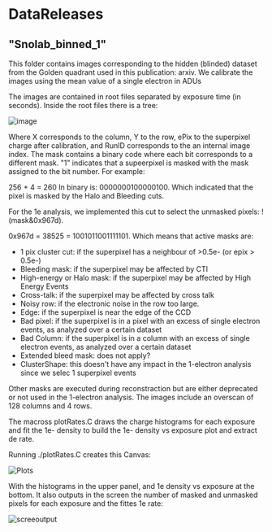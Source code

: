 # DataReleases

## "Snolab_binned_1" 

This folder contains images corresponding to the hidden (blinded) dataset from the Golden quadrant used in this publication: arxiv. We calibrate the images using the mean value of a single electron in ADUs

The images are contained in root files separated by exposure time (in seconds).
Inside the root files there is a tree:

![image](https://github.com/sensei-skipper/DataReleases/assets/64160793/ece15582-35ff-4381-a0bb-0a93f4520bb6)

Where X corresponds to the column, Y to the row, ePix to the superpixel charge after calibration, and RunID corresponds to the an internal image index. The mask contains a binary code where each bit corresponds to a different mask. "1" indicates that a supeerpixel is masked with the mask assigned to the bit number. For example:

256 + 4 = 260 In binary is: 0000000100000100. Which indicated that the pixel is masked by the Halo and Bleeding cuts.

For the 1e analysis, we implemented this cut to select the unmasked pixels: !(mask&0x967d). 

0x967d = 38525 = 1001011001111101. Which means that active masks are:

* 1 pix cluster cut: if the superpixel has a neighbour of >0.5e- (or epix > 0.5e-)
* Bleeding mask: if the superpixel may be affected by CTI
* High-energy or Halo mask: if the superpixel may be affected by High Energy Events
* Cross-talk: if the superpixel may be affected by cross talk
* Noisy row: if the electronic noise in the row too large.
* Edge: if the superpixel is near the edge of the CCD
* Bad pixel: if the superpixel is in a pixel with an excess of single electron events, as analyzed over a certain dataset
* Bad Column:  if the superpixel is in a column with an excess of single electron events, as analyzed over a certain dataset
* Extended bleed mask: does not apply?
* ClusterShape: this doesn't have any impact in the 1-electron analysis since we selec 1 superpixel events

Other masks are executed during reconstraction but are either deprecated or not used in the 1-electron analysis. The images include an overscan of 128 columns and 4 rows.

The macross plotRates.C draws the charge histograms for each exposure and fit the 1e- density to build the 1e- density vs exposure plot and extract de rate.

Running ./plotRates.C creates this Canvas:

![Plots](https://github.com/user-attachments/assets/c3090005-a487-411d-bd6c-bebd136b71db)

With the histograms in the upper panel, and 1e density vs exposure at the bottom. It also outputs in the screen the number of masked and unmasked pixels for each exposure and the fittes 1e rate:

![screeoutput](https://github.com/user-attachments/assets/7c483dfb-5f44-4740-bc90-92b2715440eb)

